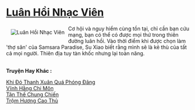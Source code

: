 <a href="https://truyenwiki.net/luan-hoi-nhac-vien.35945/" title="Luân Hồi Nhạc Viên"><h1>Luân Hồi Nhạc Viên</h1></a><div style="display:table"><img align="right" style="float: left; padding: 10px;" src="https://truyenwiki.net/a/img/str/src/35945.jpg" alt="Luân Hồi Nhạc Viên">Cơ hội và nguy hiểm cùng tồn tại, chỉ cần bạn cứu mạng, bạn có thể có được mọi thứ trong thiên đường luân hồi. Vào thời điểm khi được chọn làm &#39;thợ săn&#39; của Samsara Paradise, Su Xiao biết rằng mình sẽ là kẻ thù của tất cả mọi người. Thiên địa tuy tàn khốc nhưng lại toàn năng.</div><p><br><b>Truyện Hay Khác :</b></p><a href="https://truyenwiki.net/khi-do-thanh-xuan-qua-phong-dang.35679/" alt="Khi Đó Thanh Xuân Quá Phóng Đãng">Khi Đó Thanh Xuân Quá Phóng Đãng</a><br/><a href="https://github.com/nownovels/topcv/tree/master/truyenhay/35809" alt="Vĩnh Hằng Chi Môn">Vĩnh Hằng Chi Môn</a><br/><a href="https://github.com/nownovels/topcv/tree/master/truyenhay/35249" alt="Tận Thế Chung Chiến">Tận Thế Chung Chiến</a><br/><a href="https://github.com/nownovels/topcv/tree/master/truyenhay/36882" alt="Trộm Hương Cao Thủ">Trộm Hương Cao Thủ</a><br/>